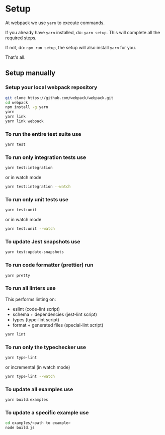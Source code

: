 # Setup

At webpack we use `yarn` to execute commands.

If you already have `yarn` installed, do: `yarn setup`. This will complete all the required steps.

If not, do: `npm run setup`, the setup will also install `yarn` for you.

That's all.

## Setup manually

### Setup your local webpack repository

```bash
git clone https://github.com/webpack/webpack.git
cd webpack
npm install -g yarn
yarn
yarn link
yarn link webpack
```

### To run the entire test suite use

```bash
yarn test
```

### To run only integration tests use

```bash
yarn test:integration
```

or in watch mode

```bash
yarn test:integration --watch
```

### To run only unit tests use

```bash
yarn test:unit
```

or in watch mode

```bash
yarn test:unit --watch
```

### To update Jest snapshots use

```bash
yarn test:update-snapshots
```

### To run code formatter (prettier) run

```bash
yarn pretty
```

### To run all linters use

This performs linting on:

- eslint (code-lint script)
- schema + dependencies (jest-lint script)
- types (type-lint script)
- format + generated files (special-lint script)

```bash
yarn lint
```

### To run only the typechecker use

```bash
yarn type-lint
```

or incremental (in watch mode)

```bash
yarn type-lint --watch
```

### To update all examples use

```bash
yarn build:examples
```

### To update a specific example use

```bash
cd examples/<path to example>
node build.js
```
